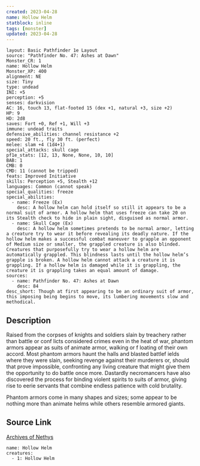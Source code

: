 ```yaml
---
created: 2023-04-28
name: Hollow Helm
statblock: inline
tags: [monster]
updated: 2023-04-28
---
```

```statblock
layout: Basic Pathfinder 1e Layout
source: "Pathfinder No. 47: Ashes at Dawn"
Monster_CR: 1
name: Hollow Helm
Monster_XP: 400
alignment: NE
size: Tiny
type: undead
INI: +5
perception: +5
senses: darkvision
AC: 16, touch 13, flat-footed 15 (dex +1, natural +3, size +2)
HP: 9
HD: 2d8
saves: Fort +0, Ref +1, Will +3
immune: undead traits
defensive_abilities: channel resistance +2
speed: 20 ft., fly 30 ft. (perfect)
melee: slam +4 (1d4+1)
special_attacks: skull cage
pf1e_stats: [12, 13, None, None, 10, 10]
BAB: 1
CMB: 0
CMD: 11 (cannot be tripped)
feats: Improved Initiative
skills: Perception +5, Stealth +12
languages: Common (cannot speak)
special_qualities: freeze
special_abilities:
  - name: Freeze (Ex)
    desc: A hollow helm can hold itself so still it appears to be a normal suit of armor. A hollow helm that uses freeze can take 20 on its Stealth check to hide in plain sight, disguised as normal armor.
  - name: Skull Cage (Ex)
    desc: A hollow helm sometimes pretends to be normal armor, letting a creature try to wear it before revealing its deadly nature. If the hollow helm makes a successful combat maneuver to grapple an opponent of Medium size or smaller, the grappled creature is also blinded. Creatures that purposefully try to wear a hollow helm are automatically grappled. This blindness lasts until the hollow helm’s grapple is broken. A hollow helm cannot attack a creature it is grappling. If a hollow helm is damaged while it is grappling, the creature it is grappling takes an equal amount of damage.
sources:
  - name: Pathfinder No. 47: Ashes at Dawn
    desc: 84
desc_short: Though at first appearing to be an ordinary suit of armor, this imposing being begins to move, its lumbering movements slow and methodical.
```
## Description
Raised from the corpses of knights and soldiers slain by treachery rather than battle or conf licts considered crimes even in the heat of war, phantom armors appear as suits of animate armor, walking or f loating of their own accord. Most phantom armors haunt the halls and blasted battlef ields where they were slain, seeking revenge against their murderers or, should that prove impossible, confronting any living creature that might give them the opportunity to do battle once more. Dastardly necromancers have also discovered the process for binding violent spirits to suits of armor, giving rise to eerie servants that combine endless patience with cold brutality.

Phantom armors come in many shapes and sizes; some appear to be nothing more than animate helms while others resemble armored giants.
## Source Link
[Archives of Nethys](https://aonprd.com/MonsterDisplay.aspx?ItemName=Hollow%20Helm)
```encounter-table
name: Hollow Helm
creatures:
  - 1: Hollow Helm
```
